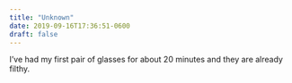 ```yaml
---
title: "Unknown"
date: 2019-09-16T17:36:51-0600
draft: false
---
```


I’ve had my first pair of glasses for about 20 minutes and they are already filthy.
